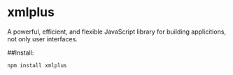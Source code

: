 # xmlplus

A powerful, efficient, and flexible JavaScript library for building applicitions, not only user interfaces.

##Install:

```bash
npm install xmlplus
```
